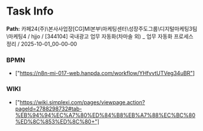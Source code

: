 # Task Info

**Path:** 카페24(주)\본사사업장\[CG]MI본부\마케팅센터\성장주도그룹\디지털마케팅3팀\마케팅4 / hjjo / [344104] 국내광고 업무 자동화(차마솔 외) _ 업무 자동화 프로세스 정리 / 2025-10-01_00-00-00

### BPMN
- ["https://n8n-mi-017-web.hanpda.com/workflow/YHfvvtUTVeg34uBR"]

### WIKI
- ["https://wiki.simplexi.com/pages/viewpage.action?pageId=2788298732#tab-%EB%94%94%EC%A7%80%ED%84%B8%EB%A7%88%EC%BC%80%ED%8C%853%ED%8C%80+"]

